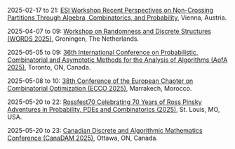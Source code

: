 2025-02-17 to 21: [ESI Workshop Recent Perspectives on Non-Crossing Partitions Through Algebra, Combinatorics, and Probability](https://www.esi.ac.at/events/e548/ "This workshop explores non-crossing partitions, blending algebra, combinatorics, and probability. Topics include free probability, Catalan combinatorics, and random matrix theory. It addresses applications in statistical mechanics, quantum groups, and stochastic processes, emphasizing mathematical structures underlying non-crossing phenomena."), Vienna, Austria.

2025-04-07 to 09: [Workshop on Randomness and Discrete Structures (WORDS 2025)](https://sites.google.com/rug.nl/words2025/ "WORDS 2025 focuses on randomness in discrete structures, covering random graphs, combinatorial algorithms, and probabilistic methods. Topics include random walks on graphs, randomized algorithms, and applications in coding theory and network analysis, emphasizing discrete probabilistic models."), Groningen, The Netherlands.

2025-05-05 to 09: [36th International Conference on Probabilistic, Combinatorial and Asymptotic Methods for the Analysis of Algorithms (AofA 2025)](https://www.fields.utoronto.ca/activities/24-25/AofA-2025 "AofA 2025 explores probabilistic and combinatorial methods for algorithm analysis, covering random structures, asymptotic enumeration, and average-case complexity. Topics include random trees, hashing algorithms, and applications in combinatorics, emphasizing probabilistic algorithm analysis."), Toronto, ON, Canada.

2025-05-08 to 10: [38th Conference of the European Chapter on Combinatorial Optimization (ECCO 2025)](https://ecco2025.sciencesconf.org "ECCO 2025 explores combinatorial optimization, covering graph theory, integer programming, and approximation algorithms. Topics include scheduling, network design, and vehicle routing, with applications in logistics and telecommunications, emphasizing efficient computational strategies for discrete optimization problems."), Marrakech, Morocco.

2025-05-20 to 22: [Rossfest70 Celebrating 70 Years of Ross Pinsky Adventures in Probability, PDEs and Combinatorics (2025)](https://sites.google.com/slu.edu/rossfest/ "Rossfest70 celebrates Ross Pinsky’s contributions to probability, partial differential equations, and combinatorics. Topics include random walks, stochastic processes, and combinatorial optimization, with applications in statistical physics and network science, emphasizing interdisciplinary mathematical advancements."), St. Louis, MO, USA.

2025-05-20 to 23: [Canadian Discrete and Algorithmic Mathematics Conference (CanaDAM 2025)](https://canadam.ca/2025 "CanaDAM 2025 focuses on discrete and algorithmic mathematics, covering graph theory, combinatorial optimization, and coding theory. Topics include network algorithms, discrete structures, and applications in cryptography and data science, emphasizing theoretical and computational advancements."), Ottawa, ON, Canada.


